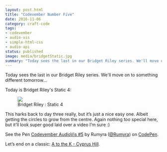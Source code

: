 ```yaml
---
layout: post.html
title: "Codevember Number Five"
date: 2016-11-06
category: craft-code
tags:
- codevember
- audio-vis
- simple-html-css
- audio-api
status: published
image: media/bridgetStatic.jpg
summary: "Today sees the last in our Bridget Riley series. We'll move on to something different tomorrow..."
---
```


Today sees the last in our Bridget Riley series. We'll move on to something different tomorrow...

Today is Bridget Riley's Static 4:

<figure>
  <img src="/media/bridgetStatic.jpg" />
  <figcaption>Bridget Riley : Static 4</figcaption>
</figure>

This harks back to day three really, but it’s just a nice easy one. Albeit getting the circles to grow from the centre. Again nothing too special here, but it’ll look super good laid over a video I’m sure :)

<p data-height="300" data-theme-id="1345" data-slug-hash="yVypOR" data-default-tab="js,result" data-user="Rumyra" data-embed-version="2" data-pen-title="Codevember AudioVis #5" class="codepen">See the Pen <a href="https://codepen.io/Rumyra/pen/yVypOR/">Codevember AudioVis #5</a> by Rumyra (<a href="http://codepen.io/Rumyra">@Rumyra</a>) on <a href="http://codepen.io">CodePen</a>.</p>
<script async src="https://production-assets.codepen.io/assets/embed/ei.js"></script>

Let’s end on a classic: [A to the K - Cyprus Hill](https://www.youtube.com/watch?v=KYSPfTMyJ2s).
